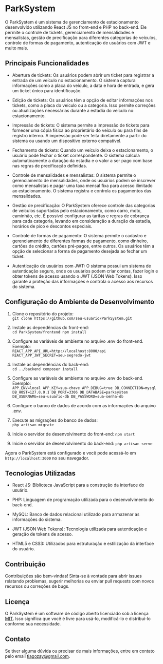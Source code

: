 # ParkSystem

O ParkSystem é um sistema de gerenciamento de estacionamento desenvolvido utilizando React JS no front-end e PHP no back-end. Ele permite o controle de tickets, gerenciamento de mensalidades e mensalistas, gestão de precificação para diferentes categorias de veículos, controle de formas de pagamento, autenticação de usuários com JWT e muito mais.

## Principais Funcionalidades

- Abertura de tickets: Os usuários podem abrir um ticket para registrar a entrada de um veículo no estacionamento. O sistema captura informações como a placa do veículo, a data e hora de entrada, e gera um ticket único para identificação.

- Edição de tickets: Os usuários têm a opção de editar informações nos tickets, como a placa do veículo ou a categoria. Isso permite correções ou atualizações necessárias durante a estadia do veículo no estacionamento.

- Impressão de tickets: O sistema permite a impressão de tickets para fornecer uma cópia física ao proprietário do veículo ou para fins de registro interno. A impressão pode ser feita diretamente a partir do sistema ou usando um dispositivo externo compatível.

- Fechamento de tickets: Quando um veículo deixa o estacionamento, o usuário pode fechar o ticket correspondente. O sistema calcula automaticamente a duração da estadia e o valor a ser pago com base nas regras de precificação definidas.

- Controle de mensalidades e mensalistas: O sistema permite o gerenciamento de mensalidades, onde os usuários podem se inscrever como mensalistas e pagar uma taxa mensal fixa para acesso ilimitado ao estacionamento. O sistema registra e controla os pagamentos das mensalidades.

- Gestão de precificação: O ParkSystem oferece controle das categorias de veículos suportadas pelo estacionamento, como carro, moto, caminhão, etc. É possível configurar as tarifas e regras de cobrança para cada categoria, levando em consideração a duração da estadia, horários de pico e descontos especiais.

- Controle de formas de pagamento: O sistema permite o cadastro e gerenciamento de diferentes formas de pagamento, como dinheiro, cartões de crédito, cartões pré-pagos, entre outros. Os usuários têm a opção de selecionar a forma de pagamento desejada ao fechar um ticket.

- Autenticação de usuários com JWT: O sistema possui um sistema de autenticação seguro, onde os usuários podem criar contas, fazer login e obter tokens de acesso usando o JWT (JSON Web Tokens). Isso garante a proteção das informações e controla o acesso aos recursos do sistema.

## Configuração do Ambiente de Desenvolvimento

1. Clone o repositório do projeto: <br>
`git clone https://github.com/seu-usuario/ParkSystem.git`

2. Instale as dependências do front-end:<br>
`
cd ParkSystem/frontend
npm install
`

3. Configure as variáveis de ambiente no arquivo .env do front-end. Exemplo:<br>
`
REACT_APP_API_URL=http://localhost:8000/api
REACT_APP_JWT_SECRET=seu-segredo-jwt
`

4. Instale as dependências do back-end:<br>
`
cd ../backend
composer install
`

5. Configure as variáveis de ambiente no arquivo .env do back-end. Exemplo:<br>
`
APP_ENV=local
APP_KEY=sua-chave
APP_DEBUG=true
DB_CONNECTION=mysql
DB_HOST=127.0.0.1
DB_PORT=3306
DB_DATABASE=parksystem
DB_USERNAME=seu-usuario-db
DB_PASSWORD=sua-senha-db
`

6. Configure o banco de dados de acordo com as informações do arquivo .env.<br>

7. Execute as migrações do banco de dados:<br>
`
php artisan migrate
`

8. Inicie o servidor de desenvolvimento do front-end:
`
npm start
`

9. Inicie o servidor de desenvolvimento do back-end:
`
php artisan serve
`

Agora o ParkSystem está configurado e você pode acessá-lo em `http://localhost:3000` no seu navegador.

## Tecnologias Utilizadas

- React JS: Biblioteca JavaScript para a construção da interface do usuário.

- PHP: Linguagem de programação utilizada para o desenvolvimento do back-end.

- MySQL: Banco de dados relacional utilizado para armazenar as informações do sistema.

- JWT (JSON Web Tokens): Tecnologia utilizada para autenticação e geração de tokens de acesso.

- HTML5 e CSS3: Utilizados para estruturação e estilização da interface do usuário.

## Contribuição

Contribuições são bem-vindas! Sinta-se à vontade para abrir issues relatando problemas, sugerir melhorias ou enviar pull requests com novos recursos ou correções de bugs.

## Licença

O ParkSystem é um software de código aberto licenciado sob a licença [MIT](https://opensource.org/licenses/MIT). Isso significa que você é livre para usá-lo, modificá-lo e distribuí-lo conforme sua necessidade.

## Contato

Se tiver alguma dúvida ou precisar de mais informações, entre em contato pelo email [tiagozay@gmail.com](mailto:tiagozay@gmail.com).



